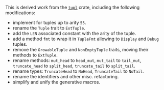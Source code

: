 This is derived work from the
[`tupl`](https://crates.io/crates/tupl/0.4.0) crate,
including the following modifications:

- implement for tuples up to arity `55`.
- rename the `Tuple` trait to `ExtTuple`.
- add the `LEN` associated constant with the arity of the tuple.
- add a method `fmt` to wrap it in `TupleFmt` allowing to `Display` and `Debug` tuples.
- remove the `GrowableTuple` and `NonEmptyTuple` traits, moving their methods to `ExtTuple`.
- rename methods: `mut_head` to `head_mut`, `mut_tail` to `tail_mut`, `truncate_head` to `split_head`, `truncate_tail` to `split_tail`.
- rename types: `TruncateHead` to `NoHead`, `TruncateTail` to `NoTail`.
- rename the identifiers and other misc. refactoring.
- simplify and unify the generative macros.

